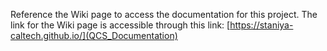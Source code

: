 Reference the Wiki page to access the documentation for this project.
The link for the Wiki page is accessible through this link: [https://staniya-caltech.github.io/](QCS_Documentation)
